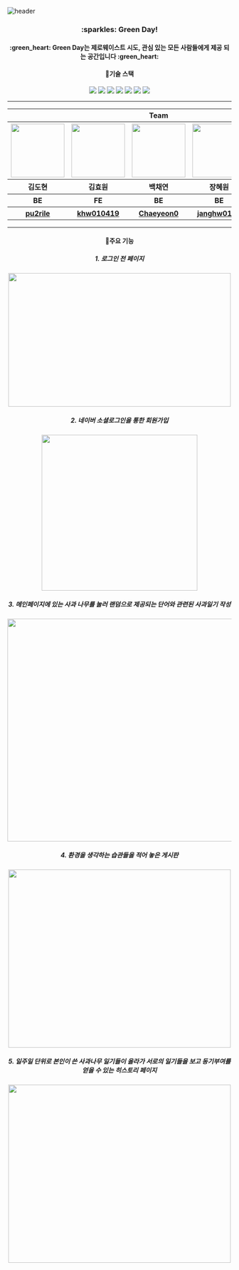 ![header](https://capsule-render.vercel.app/api?type=waving&color=0:90EE90,100:32CD32&section=header&height=250&text=WEB_9%20Github&fontSize=50&fontColor=228B22)
<div align="center">
<h3>:sparkles: Green Day!</h3>
<h4> :green_heart: Green Day는 제로웨이스트 시도, 관심 있는 모든 사람들에게 제공 되는 공간입니다 :green_heart: </h4>
</div>

<div align="center">
 <h4>	📝기술 스택 </h4>
 <img src="https://img.shields.io/badge/Spring Boot-6DB33F?style=flat&logo=SpringBoot&logoColor=white" />
 <img src="https://img.shields.io/badge/Java-007396?style=flat&logo=Java&logoColor=white" />
 <img src="https://img.shields.io/badge/React-1DAFB?style=flat&logo=React&logoColor=white" />
 <img src="https://img.shields.io/badge/Html-E34F26?style=flat&logo=Html&logoColor=white" />
 <img src="https://img.shields.io/badge/css3-1572B6?style=flat&logo=css3&logoColor=white" />
<img src="https://img.shields.io/badge/Javascript-F7DF1E?style=flat&logo=Javascript&logoColor=white" />
 <img src="https://img.shields.io/badge/Amazon AWS-232F3E?style=flat&logo=Amazon AWS&logoColor=white" />
</div>

<hr>

<table align="center">
    <thead>
     <tr>
            <th colspan="5">Team</th>
        </tr>
     <tr>
            <th><img src="https://avatars.githubusercontent.com/u/163822282?v=4"width="120" height="120"/></th>
            <th><img src="https://avatars.githubusercontent.com/u/68473908?v=4"width="120" height="120"/></th>
            <th><img src="https://avatars.githubusercontent.com/u/163715888?v=4"width="120" height="120"/></th>
            <th><img src="https://avatars.githubusercontent.com/u/127714800?v=4"width="120" height="120"/></th>
            <th><img src="https://avatars.githubusercontent.com/u/163715414?v=4"width="120" height="120"/></th>
     </tr>
        <tr>
            <th>김도현</th>
            <th>김효원</th>
            <th>백채연</th>
            <th>장혜원</th>
            <th>정아란</th>
        </tr>
    </thead>
    <tbody>
        <tr>
            <th>BE</th>
            <th>FE</th>
            <th>BE</th>
            <th>BE</th>
            <th>FE</th>
        </tr>
        <tr>
            <th><a href="https://github.com/pu2rile">pu2rile</a></th>
            <th><a href="https://github.com/khw010419">khw010419</a></th>
            <th><a href="https://github.com/Chaeyeon0">Chaeyeon0</a></th>
            <th><a href="https://github.com/janghw0126">janghw0126</a></th>
            <th><a href="https://github.com/aranlll">aranlll</a></th>
        </tr>
    </tbody>
</table>
<hr>
<div align="center">
 <h4>🔎주요 기능</h4>
 <h5> 1. 로그인 전 페이지 </h5>
 <img src="https://github.com/pknu-wap/GreenDay/assets/127714800/47875cf0-812c-46a2-b96f-024dedccb62e" width="500" height="300"/>
 <h5> 2. 네이버 소셜로그인을 통한 회원가입</h5>
 <img src="https://github.com/pknu-wap/GreenDay/assets/127714800/32fff38d-a52f-46b0-8fbf-af3505d2459a" width="350" height="350"/>
 <h5>3. 메인페이지에 있는 사과 나무를 눌러 랜덤으로 제공되는 단어와 관련된 사과일기 작성</h5>
 <img src="https://github.com/pknu-wap/GreenDay/assets/127714800/913f3bec-3128-46af-abc3-2c2922f4c8d6b" width="600" height="500"/>
 <h5>4. 환경을 생각하는 습관들을 적어 놓은 게시판</h5>
 <img src="https://github.com/pknu-wap/GreenDay/assets/127714800/48423ace-01f6-489c-962a-65f6b765bff4" width="500" height="400"/?>
 <h5>5. 일주일 단위로 본인이 쓴 사과나무 일기들이 올라가 서로의 일기들을 보고 동기부여를 얻을 수 있는 히스토리 페이지</h5>
 <img src="https://github.com/pknu-wap/GreenDay/assets/127714800/988930d8-b7a0-4bfd-8564-8cfe2df27389" width="500" height="400"/?>
 </div>
